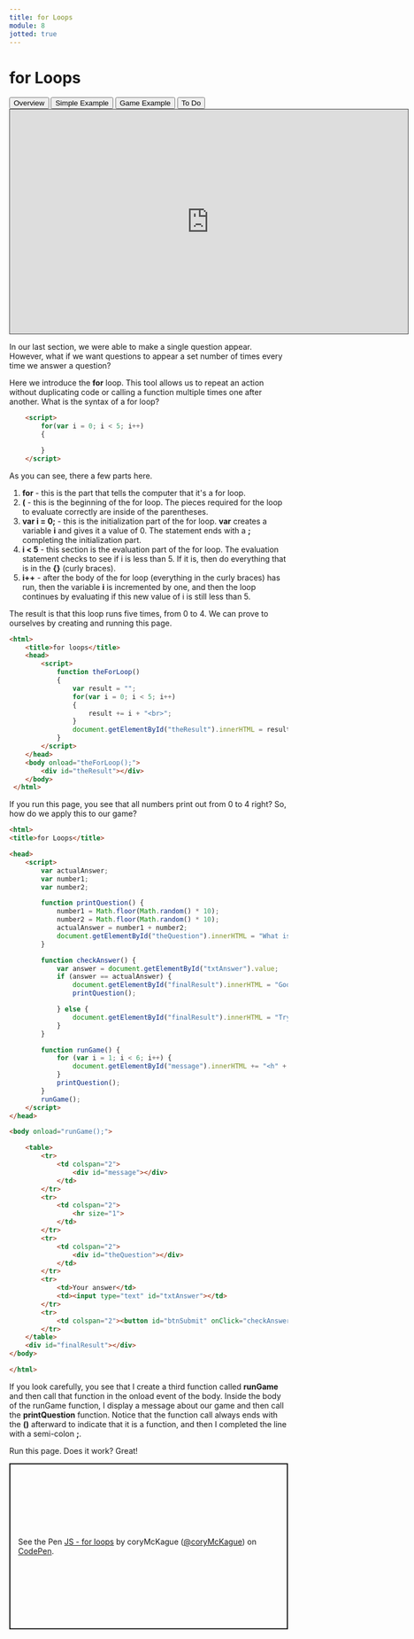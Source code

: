 ```yaml
---
title: for Loops
module: 8
jotted: true
---
```


# for Loops

<div class="tab">
    <button class="tablinks active" onclick="openTab(event, 'Overview')">Overview</button>
    <button class="tablinks" onclick="openTab(event, 'Simple')">Simple Example</button>
    <button class="tablinks" onclick="openTab(event, 'Game')">Game Example</button>
     <button class="tablinks" onclick="openTab(event, 'ToDo')">To Do</button>
</div>
<!-- Tab content -->
<div id="Overview" class="tabcontent" style="display:block">

<div class="tabhtml" markdown="1">

<iframe src="https://umontana.hosted.panopto.com/Panopto/Pages/Embed.aspx?id=f0dacb05-e713-4745-aba3-b11f014a32a6&autoplay=false&offerviewer=true&showtitle=false&showbrand=false&captions=false&interactivity=all" height="405" width="720" style="border: 1px solid #464646;" allowfullscreen allow="autoplay" aria-label="Panopto Embedded Video Player"></iframe>

In our last section, we were able to make a single question appear. However, what if we want questions to appear a set number of times every time we answer a question?

Here we introduce the **for** loop. This tool allows us to repeat an action without duplicating code or calling a function multiple times one after another. What is the syntax of a for loop?

```html
    <script>
        for(var i = 0; i < 5; i++)
        {

        }
    </script>
```

As you can see, there a few parts here.

1. **for** - this is the part that tells the computer that it's a for loop.
2. **(** - this is the beginning of the for loop. The pieces required for the loop to evaluate correctly are inside of the parentheses.
3. **var i = 0;** - this is the initialization part of the for loop. **var** creates a variable **i** and gives it a value of 0. The statement ends with a **;** completing the initialization part.
4. **i < 5** - this section is the evaluation part of the for loop. The evaluation statement checks to see if i is less than 5. If it is, then do everything that is in the **{}** (curly braces). 
5. **i++** - after the body of the for loop (everything in the curly braces) has run, then the variable **i** is incremented by one, and then the loop continues by evaluating if this new value of i is still less than 5. 

The result is that this loop runs five times, from 0 to 4. We can prove to ourselves by creating and running this page.

</div>

</div>

<div id="Simple" class="tabcontent">

<div class="tabhtml" markdown="1">

```html
<html>
    <title>for loops</title>
    <head>
        <script>
            function theForLoop()
            {
                var result = "";
                for(var i = 0; i < 5; i++)
                {
                    result += i + "<br>";
                }
                document.getElementById("theResult").innerHTML = result;
            }  
        </script>
    </head>
    <body onload="theForLoop();">
        <div id="theResult"></div> 
    </body>
 </html>
```

If you run this page, you see that all numbers print out from 0 to 4 right? So, how do we apply this to our game?

</div>
</div>

<div id="Game" class="tabcontent">

<div class="tabhtml" markdown="1">


```html
<html>
<title>for Loops</title>

<head>
    <script>
        var actualAnswer;
        var number1;
        var number2;

        function printQuestion() {
            number1 = Math.floor(Math.random() * 10);
            number2 = Math.floor(Math.random() * 10);
            actualAnswer = number1 + number2;
            document.getElementById("theQuestion").innerHTML = "What is " + number1 + "+" + number2 + "?";
        }

        function checkAnswer() {
            var answer = document.getElementById("txtAnswer").value;
            if (answer == actualAnswer) {
                document.getElementById("finalResult").innerHTML = "Good job!";
                printQuestion();

            } else {
                document.getElementById("finalResult").innerHTML = "Try Again!";
            }
        }

        function runGame() {
            for (var i = 1; i < 6; i++) {
                document.getElementById("message").innerHTML += "<h" + i + ">Welcome to our game!!!</h" + i + "></p>";
            }
            printQuestion();
        }
        runGame();
    </script>
</head>

<body onload="runGame();">

    <table>
        <tr>
            <td colspan="2">
                <div id="message"></div>
            </td>
        </tr>
        <tr>
            <td colspan="2">
                <hr size="1">
            </td>
        </tr>
        <tr>
            <td colspan="2">
                <div id="theQuestion"></div>
            </td>
        </tr>
        <tr>
            <td>Your answer</td>
            <td><input type="text" id="txtAnswer"></td>
        </tr>
        <tr>
            <td colspan="2"><button id="btnSubmit" onClick="checkAnswer();">Submit</button></td>
        </tr>
    </table>
    <div id="finalResult"></div>
</body>

</html>
```

If you look carefully, you see that I create a third function called **runGame** and then call that function in the onload event of the body. Inside the body of the runGame function, I display a message about our game and then call the **printQuestion** function. Notice that the function call always ends with the **()** afterward to indicate that it is a function, and then I completed the line with a semi-colon **;**.

Run this page. Does it work? Great!

</div>
</div>
<div id="ToDo" class="tabcontent">
<p class="codepen" data-height="600" data-default-tab="html,result" data-slug-hash="ZEJQOae" data-editable="true" data-user="coryMcKague" style="height: 300px; box-sizing: border-box; display: flex; align-items: center; justify-content: center; border: 2px solid; margin: 1em 0; padding: 1em;">
  <span>See the Pen <a href="https://codepen.io/coryMcKague/pen/wvOLeYe">
  JS - for loops</a> by coryMcKague (<a href="https://codepen.io/coryMcKague">@coryMcKague</a>)
  on <a href="https://codepen.io">CodePen</a>.</span>
</p>
<script async src="https://cpwebassets.codepen.io/assets/embed/ei.js"></script>
</div>

